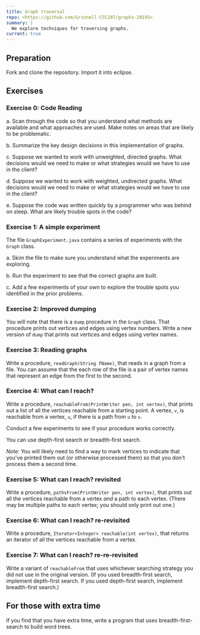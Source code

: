 ```yaml
---
title: Graph traversal
repo: <https://github.com/Grinnell-CSC207/graphs-2019S>
summary: |
  We explore techniques for traversing graphs.
current: true
---
```

Preparation
-----------

Fork and clone the repository.  Import it into eclipse.

Exercises
---------

### Exercise 0: Code Reading

a. Scan through the code so that you understand what methods are
available and what approaches are used.  Make notes on areas
that are likely to be problematic.

b. Summarize the key design decisions in this implementation of
graphs.

c. Suppose we wanted to work with unweighted, directed graphs.
What decisions would we need to make or what strategies would we
have to use in the client?

d. Suppose we wanted to work with weighted, undirected graphs.
What decisions would we need to make or what strategies would we
have to use in the client?

e. Suppose the code was written quickly by a programmer who was
behind on sleep.  What are likely trouble spots in the code?

### Exercise 1: A simple experiment

The file `GraphExperiment.java` contains a series of experiments
with the `Graph` class.

a. Skim the file to make sure you understand what the experiments
are exploring.

b. Run the experiment to see that the correct graphs are built.

c. Add a few experiments of your own to explore the trouble spots
you identified in the prior problems.

### Exercise 2: Improved dumping

You will note that there is a `dump` procedure in the `Graph` class.
That procedure prints out vertices and edges using vertex numbers.
Write a new version of `dump` that prints out vertices and edges
using vertex names.

### Exercise 3: Reading graphs

Write a procedure, `readGraph(String fName)`, that reads in a graph
from a file.  You can assume that the each row of the file is a
pair of vertex names that represent an edge from the first to the
second.

### Exercise 4: What can I reach?

Write a procedure, `reachableFrom(PrintWriter pen, int vertex)`, that
prints out a list of all the vertices reachable from a starting
point.  A vertex, `v`, is reachable from a vertex, `u`, if there is a 
path from `u` to `v`.  

Conduct a few experiments to see if your procedure works correctly.

You can use depth-first search or breadth-first search.

*Note*: You will likely need to find a way to mark vertices to
indicate that you've printed them out (or otherwise processed them)
so that you don't process them a second time.

### Exercise 5: What can I reach? revisited

Write a procedure, `pathsFrom(PrintWriter pen, int vertex)`, that
prints out all the vertices reachable from a vertex *and* a path to
each vertex.  (There may be multiple paths to each vertex; you should
only print out one.)

### Exercise 6: What can I reach? re-revisited

Write a procedure, `Iterator<Integer> reachable(int vertex)`,
that returns an iterator of all the vertices reachable from a vertex.

### Exercise 7: What can I reach? re-re-revisited

Write a variant of `reachableFrom` that uses whichever searching
strategy you did not use in the original version.  (If you used
breadth-first search, implement depth-first search.  If you used
depth-first search, implement breadth-first search.)

For those with extra time
-------------------------

If you find that you have extra time, write a program that uses
breadth-first-search to build word trees.
